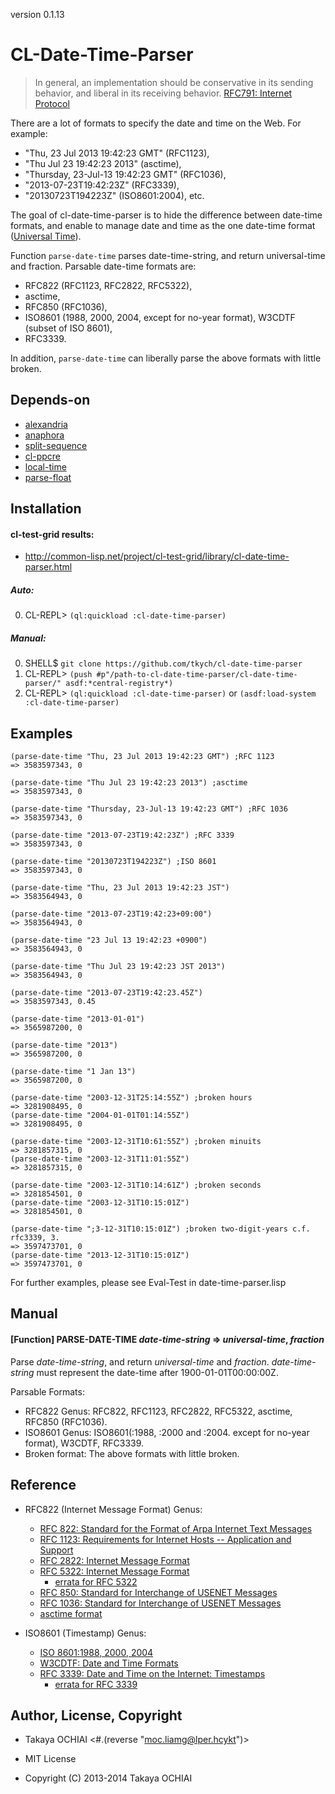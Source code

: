 version 0.1.13


CL-Date-Time-Parser
===================

> In general, an implementation should be conservative in its sending
> behavior, and liberal in its receiving behavior.
> [RFC791: Internet Protocol](http://tools.ietf.org/html/rfc791)


There are a lot of formats to specify the date and time on the Web.
For example:

 * "Thu, 23 Jul 2013 19:42:23 GMT" (RFC1123),
 * "Thu Jul 23 19:42:23 2013" (asctime),
 * "Thursday, 23-Jul-13 19:42:23 GMT" (RFC1036),
 * "2013-07-23T19:42:23Z" (RFC3339),
 * "20130723T194223Z" (ISO8601:2004), etc.

The goal of cl-date-time-parser is to hide the difference between
date-time formats, and enable to manage date and time as the one date-time format
([Universal Time](http://www.lispworks.com/documentation/HyperSpec/Body/25_adb.htm)).

Function `parse-date-time` parses date-time-string, and return universal-time and fraction.
Parsable date-time formats are:

 * RFC822 (RFC1123, RFC2822, RFC5322),
 * asctime,
 * RFC850 (RFC1036),
 * ISO8601 (1988, 2000, 2004, except for no-year format), W3CDTF (subset of ISO 8601),
 * RFC3339.

In addition, `parse-date-time` can liberally parse the above formats with little broken.


Depends-on
----------

 * [alexandria](http://common-lisp.net/project/alexandria/)
 * [anaphora](http://common-lisp.net/project/anaphora/)
 * [split-sequence](http://www.cliki.net/split-sequence)
 * [cl-ppcre](http://weitz.de/cl-ppcre/)
 * [local-time](http://common-lisp.net/project/local-time/)
 * [parse-float](https://github.com/soemraws/parse-float)


Installation
------------

#### cl-test-grid results:

 - http://common-lisp.net/project/cl-test-grid/library/cl-date-time-parser.html


##### Auto:

 0. CL-REPL> `(ql:quickload :cl-date-time-parser)`


##### Manual:

 0. SHELL$   `git clone https://github.com/tkych/cl-date-time-parser`
 1. CL-REPL> `(push #p"/path-to-cl-date-time-parser/cl-date-time-parser/" asdf:*central-registry*)`
 2. CL-REPL> `(ql:quickload :cl-date-time-parser)` or `(asdf:load-system :cl-date-time-parser)`


Examples
--------

    (parse-date-time "Thu, 23 Jul 2013 19:42:23 GMT") ;RFC 1123
    => 3583597343, 0

    (parse-date-time "Thu Jul 23 19:42:23 2013") ;asctime
    => 3583597343, 0

    (parse-date-time "Thursday, 23-Jul-13 19:42:23 GMT") ;RFC 1036
    => 3583597343, 0

    (parse-date-time "2013-07-23T19:42:23Z") ;RFC 3339
    => 3583597343, 0

    (parse-date-time "20130723T194223Z") ;ISO 8601
    => 3583597343, 0

    (parse-date-time "Thu, 23 Jul 2013 19:42:23 JST")
    => 3583564943, 0

    (parse-date-time "2013-07-23T19:42:23+09:00")
    => 3583564943, 0

    (parse-date-time "23 Jul 13 19:42:23 +0900")
    => 3583564943, 0

    (parse-date-time "Thu Jul 23 19:42:23 JST 2013")
    => 3583564943, 0

    (parse-date-time "2013-07-23T19:42:23.45Z")
    => 3583597343, 0.45

    (parse-date-time "2013-01-01")
    => 3565987200, 0

    (parse-date-time "2013")
    => 3565987200, 0

    (parse-date-time "1 Jan 13")
    => 3565987200, 0

    (parse-date-time "2003-12-31T25:14:55Z") ;broken hours
    => 3281908495, 0
    (parse-date-time "2004-01-01T01:14:55Z")
    => 3281908495, 0

    (parse-date-time "2003-12-31T10:61:55Z") ;broken minuits
    => 3281857315, 0
    (parse-date-time "2003-12-31T11:01:55Z")
    => 3281857315, 0

    (parse-date-time "2003-12-31T10:14:61Z") ;broken seconds
    => 3281854501, 0
    (parse-date-time "2003-12-31T10:15:01Z")
    => 3281854501, 0

    (parse-date-time ";3-12-31T10:15:01Z") ;broken two-digit-years c.f. rfc3339, 3.
    => 3597473701, 0
    (parse-date-time "2013-12-31T10:15:01Z")
    => 3597473701, 0


For further examples, please see Eval-Test in date-time-parser.lisp


Manual
------

#### [Function] PARSE-DATE-TIME _date-time-string_ => _universal-time_, _fraction_

Parse _date-time-string_, and return _universal-time_ and _fraction_.
_date-time-string_ must represent the date-time after 1900-01-01T00:00:00Z.

Parsable Formats:

 * RFC822 Genus: RFC822, RFC1123, RFC2822, RFC5322, asctime, RFC850 (RFC1036).
 * ISO8601 Genus: ISO8601(:1988, :2000 and :2004. except for no-year format), W3CDTF, RFC3339.
 * Broken format: The above formats with little broken.


Reference
---------

 * RFC822 (Internet Message Format) Genus:
   * [RFC 822: Standard for the Format of Arpa Internet Text Messages](http://tools.ietf.org/html/rfc822)
   * [RFC 1123: Requirements for Internet Hosts -- Application and Support](http://tools.ietf.org/html/rfc1123)
   * [RFC 2822: Internet Message Format](http://tools.ietf.org/html/rfc2822)
   * [RFC 5322: Internet Message Format](http://tools.ietf.org/html/rfc5322)
     * [errata for RFC 5322](http://www.rfc-editor.org/errata_search.php?rfc=5322)
   * [RFC 850: Standard for Interchange of USENET Messages](http://tools.ietf.org/html/rfc850)
   * [RFC 1036: Standard for Interchange of USENET Messages](http://tools.ietf.org/html/rfc1036)
   * [asctime format](http://en.cppreference.com/w/c/chrono/asctime)

 * ISO8601 (Timestamp) Genus:
   * [ISO 8601:1988, 2000, 2004](http://www.iso.org/iso/home/standards/iso8601.htm)
   * [W3CDTF: Date and Time Formats](http://www.w3.org/TR/1998/NOTE-datetime-19980827)
   * [RFC 3339: Date and Time on the Internet: Timestamps](http://tools.ietf.org/html/rfc3339)
     * [errata for RFC 3339](http://www.rfc-editor.org/errata_search.php?rfc=3339)


Author, License, Copyright
--------------------------

 - Takaya OCHIAI  <#.(reverse "moc.liamg@lper.hcykt")>

 - MIT License

 - Copyright (C) 2013-2014 Takaya OCHIAI
